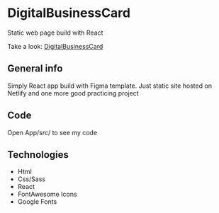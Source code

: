 # DigitalBusinessCard

Static web page build with React

Take a look: [DigitalBusinessCard](https://digitalbusinesscardreact.netlify.app/)

## General info

Simply React app build with Figma template. Just static site hosted on Netlify and one more good practicing project

## Code

Open App/src/ to see my code

## Technologies

* Html
* Css/Sass
* React
* FontAwesome Icons
* Google Fonts
